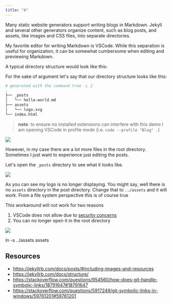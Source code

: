 ```yaml
---
title: "A"
---
```


Many static website generators support writing blogs in Markdown. Jekyll and several other generators organize content, such as blog posts, and assets, like images and CSS files, into separate directories.

My favorite editor for writing Markdown is VSCode. While this separation is useful for organization, it can be somewhat cumbersome when editing and previewing Markdown.

A typical directory structure would look like this:



For the sake of argument let's say that our directory structure looks like this:

```sh
# generated with the command tree -L 2
.
├── _posts
│   └── hello-world.md
├── assets
│   └── logo.svg
└── index.html
```

> **note**: to ensure no installed extensions can interfere with this demo I am opening VSCode in profile mode (i.e. `code --profile "Blog" .`)

![](/assets/images/drafts/markdown-preview/001.png)

However, in my case there are a lot more files in the root directory. Sometimes I just want to experience just editing the posts.

Let's open the `_posts` directory to see what it looks like.

![](/assets/images/drafts/markdown-preview/002.png)

As you can see my logo is no longer displaying.
You might say, well there is no `assets` directory in the post directory. Change that to `../assets` and it will work.
From a file system perspective this is of course true

This workaround will not work for two reasons
1. VSCode does not allow due to [security concerns](https://github.com/Microsoft/vscode/issues/64685#issuecomment-446414622)
2. You can no longer open it in the root directory

![](/assets/images/drafts/markdown-preview/003.png)


ln -s ../assets assets 

## Resources

- https://jekyllrb.com/docs/posts/#including-images-and-resources
- https://jekyllrb.com/docs/structure/
- https://stackoverflow.com/questions/954560/how-does-git-handle-symbolic-links/18791647#18791647
- https://stackoverflow.com/questions/5917249/git-symbolic-links-in-windows/59761201#59761201
